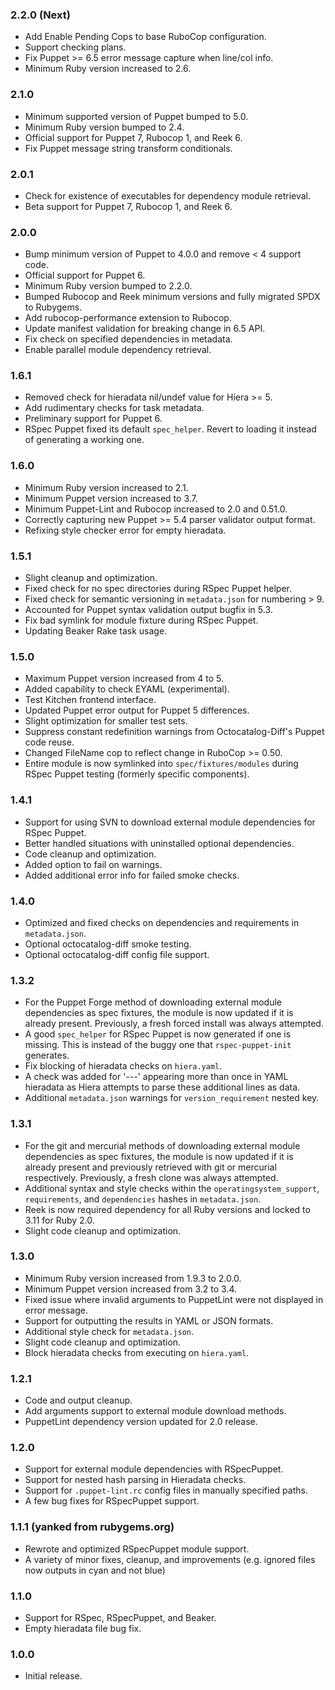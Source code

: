 ### 2.2.0 (Next)
- Add Enable Pending Cops to base RuboCop configuration.
- Support checking plans.
- Fix Puppet >= 6.5 error message capture when line/col info.
- Minimum Ruby version increased to 2.6.

### 2.1.0
- Minimum supported version of Puppet bumped to 5.0.
- Minimum Ruby version bumped to 2.4.
- Official support for Puppet 7, Rubocop 1, and Reek 6.
- Fix Puppet message string transform conditionals.

### 2.0.1
- Check for existence of executables for dependency module retrieval.
- Beta support for Puppet 7, Rubocop 1, and Reek 6.

### 2.0.0
- Bump minimum version of Puppet to 4.0.0 and remove < 4 support code.
- Official support for Puppet 6.
- Minimum Ruby version bumped to 2.2.0.
- Bumped Rubocop and Reek minimum versions and fully migrated SPDX to Rubygems.
- Add rubocop-performance extension to Rubocop.
- Update manifest validation for breaking change in 6.5 API.
- Fix check on specified dependencies in metadata.
- Enable parallel module dependency retrieval.

### 1.6.1
- Removed check for hieradata nil/undef value for Hiera >= 5.
- Add rudimentary checks for task metadata.
- Preliminary support for Puppet 6.
- RSpec Puppet fixed its default `spec_helper`. Revert to loading it instead of generating a working one.

### 1.6.0
- Minimum Ruby version increased to 2.1.
- Minimum Puppet version increased to 3.7.
- Minimum Puppet-Lint and Rubocop increased to 2.0 and 0.51.0.
- Correctly capturing new Puppet >= 5.4 parser validator output format.
- Refixing style checker error for empty hieradata.

### 1.5.1
- Slight cleanup and optimization.
- Fixed check for no spec directories during RSpec Puppet helper.
- Fixed check for semantic versioning in `metadata.json` for numbering > 9.
- Accounted for Puppet syntax validation output bugfix in 5.3.
- Fix bad symlink for module fixture during RSpec Puppet.
- Updating Beaker Rake task usage.

### 1.5.0
- Maximum Puppet version increased from 4 to 5.
- Added capability to check EYAML (experimental).
- Test Kitchen frontend interface.
- Updated Puppet error output for Puppet 5 differences.
- Slight optimization for smaller test sets.
- Suppress constant redefinition warnings from Octocatalog-Diff's Puppet code reuse.
- Changed FileName cop to reflect change in RuboCop >= 0.50.
- Entire module is now symlinked into `spec/fixtures/modules` during  RSpec Puppet testing (formerly specific components).

### 1.4.1
- Support for using SVN to download external module dependencies for RSpec Puppet.
- Better handled situations with uninstalled optional dependencies.
- Code cleanup and optimization.
- Added option to fail on warnings.
- Added additional error info for failed smoke checks.

### 1.4.0
- Optimized and fixed checks on dependencies and requirements in `metadata.json`.
- Optional octocatalog-diff smoke testing.
- Optional octocatalog-diff config file support.

### 1.3.2
- For the Puppet Forge method of downloading external module dependencies as spec fixtures, the module is now updated if it is already present. Previously, a fresh forced install was always attempted.
- A good `spec_helper` for RSpec Puppet is now generated if one is missing. This is instead of the buggy one that `rspec-puppet-init` generates.
- Fix blocking of hieradata checks on `hiera.yaml`.
- A check was added for '---' appearing more than once in YAML hieradata as Hiera attempts to parse these additional lines as data.
- Additional `metadata.json` warnings for `version_requirement` nested key.

### 1.3.1
- For the git and mercurial methods of downloading external module dependencies as spec fixtures, the module is now updated if it is already present and previously retrieved with git or mercurial respectively. Previously, a fresh clone was always attempted.
- Additional syntax and style checks within the `operatingsystem_support`, `requirements`, and `dependencies` hashes in `metadata.json`.
- Reek is now required dependency for all Ruby versions and locked to 3.11 for Ruby 2.0.
- Slight code cleanup and optimization.

### 1.3.0
- Minimum Ruby version increased from 1.9.3 to 2.0.0.
- Minimum Puppet version increased from 3.2 to 3.4.
- Fixed issue where invalid arguments to PuppetLint were not displayed in error message.
- Support for outputting the results in YAML or JSON formats.
- Additional style check for `metadata.json`.
- Slight code cleanup and optimization.
- Block hieradata checks from executing on `hiera.yaml`.

### 1.2.1
- Code and output cleanup.
- Add arguments support to external module download methods.
- PuppetLint dependency version updated for 2.0 release.

### 1.2.0
- Support for external module dependencies with RSpecPuppet.
- Support for nested hash parsing in Hieradata checks.
- Support for `.puppet-lint.rc` config files in manually specified paths.
- A few bug fixes for RSpecPuppet support.

### 1.1.1 (yanked from rubygems.org)
- Rewrote and optimized RSpecPuppet module support.
- A variety of minor fixes, cleanup, and improvements (e.g. ignored files now outputs in cyan and not blue)

### 1.1.0
- Support for RSpec, RSpecPuppet, and Beaker.
- Empty hieradata file bug fix.

### 1.0.0
- Initial release.
